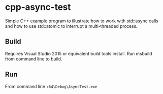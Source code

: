 # cpp-async-test

Simple C++ example program to illustrate how to work with std::async calls and how to use std::atomic to interrupt a multi-threaded process.

## Build

Requires Visual Studio 2015 or equivalent build tools install. Run msbuild from command line to build.

## Run

From command line `x64\Debug\AsyncTest.exe`